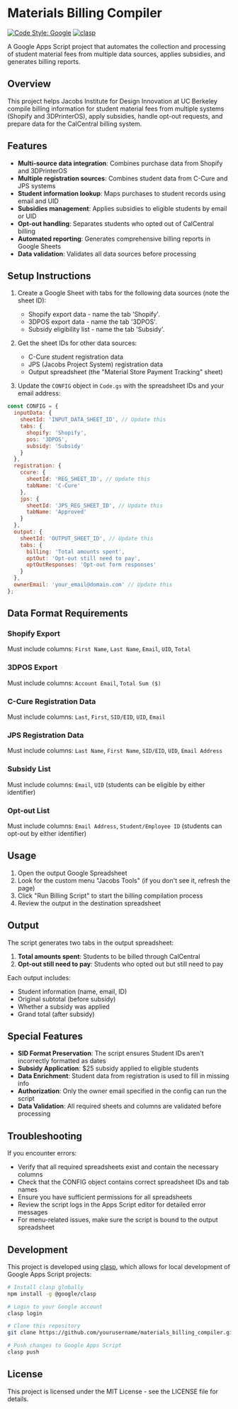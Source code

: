 # Materials Billing Compiler

[![Code Style: Google](https://img.shields.io/badge/code%20style-google-blueviolet.svg)](https://github.com/google/gts)
[![clasp](https://img.shields.io/badge/built%20with-clasp-4285f4.svg)](https://github.com/google/clasp)

A Google Apps Script project that automates the collection and processing of student material fees from multiple data sources, applies subsidies, and generates billing reports.

## Overview

This project helps Jacobs Institute for Design Innovation at UC Berkeley compile billing information for student material fees from multiple systems (Shopify and 3DPrinterOS), apply subsidies, handle opt-out requests, and prepare data for the CalCentral billing system.

## Features
- **Multi-source data integration**: Combines purchase data from Shopify and 3DPrinterOS
- **Multiple registration sources**: Combines student data from C-Cure and JPS systems
- **Student information lookup**: Maps purchases to student records using email and UID
- **Subsidies management**: Applies subsidies to eligible students by email or UID
- **Opt-out handling**: Separates students who opted out of CalCentral billing
- **Automated reporting**: Generates comprehensive billing reports in Google Sheets
- **Data validation**: Validates all data sources before processing

## Setup Instructions

1. Create a Google Sheet with tabs for the following data sources (note the sheet ID):
    - Shopify export data - name the tab 'Shopify'.
    - 3DPOS export data - name the tab '3DPOS'.
    - Subsidy eligibility list - name the tab 'Subsidy'.

2. Get the sheet IDs for other data sources:
    - C-Cure student registration data
    - JPS (Jacobs Project System) registration data
    - Output spreadsheet (the "Material Store Payment Tracking" sheet)
  
3. Update the `CONFIG` object in `Code.gs` with the spreadsheet IDs and your email address:
  ```javascript
  const CONFIG = {
    inputData: {
      sheetId: 'INPUT_DATA_SHEET_ID', // Update this
      tabs: {
        shopify: 'Shopify',
        pos: '3DPOS',
        subsidy: 'Subsidy'
      }
    },
    registration: { 
      ccure: {
        sheetId: 'REG_SHEET_ID', // Update this
        tabName: 'C-Cure' 
      },
      jps: {
        sheetId: 'JPS_REG_SHEET_ID', // Update this
        tabName: 'Approved'
      }
    },
    output: { 
      sheetId: 'OUTPUT_SHEET_ID', // Update this
      tabs: {
        billing: 'Total amounts spent',
        optOut: 'Opt-out still need to pay',
        optOutResponses: 'Opt-out form responses'
      }
    },
    ownerEmail: 'your_email@domain.com' // Update this
  };
  ```

## Data Format Requirements

### Shopify Export
Must include columns: `First Name`, `Last Name`, `Email`, `UID`, `Total`

### 3DPOS Export
Must include columns: `Account Email`, `Total Sum ($)`

### C-Cure Registration Data
Must include columns: `Last`, `First`, `SID/EID`, `UID`, `Email`

### JPS Registration Data
Must include columns: `Last Name`, `First Name`, `SID/EID`, `UID`, `Email Address`

### Subsidy List
Must include columns: `Email`, `UID` (students can be eligible by either identifier)

### Opt-out List
Must include columns: `Email Address`, `Student/Employee ID` (students can opt-out by either identifier)

## Usage

1. Open the output Google Spreadsheet
2. Look for the custom menu "Jacobs Tools" (if you don't see it, refresh the page)
3. Click "Run Billing Script" to start the billing compilation process
4. Review the output in the destination spreadsheet

## Output

The script generates two tabs in the output spreadsheet:

1. **Total amounts spent**: Students to be billed through CalCentral
2. **Opt-out still need to pay**: Students who opted out but still need to pay

Each output includes:
- Student information (name, email, ID)
- Original subtotal (before subsidy)
- Whether a subsidy was applied
- Grand total (after subsidy)

## Special Features

- **SID Format Preservation**: The script ensures Student IDs aren't incorrectly formatted as dates
- **Subsidy Application**: $25 subsidy applied to eligible students
- **Data Enrichment**: Student data from registration is used to fill in missing info
- **Authorization**: Only the owner email specified in the config can run the script
- **Data Validation**: All required sheets and columns are validated before processing

## Troubleshooting

If you encounter errors:
  - Verify that all required spreadsheets exist and contain the necessary columns
  - Check that the CONFIG object contains correct spreadsheet IDs and tab names
  - Ensure you have sufficient permissions for all spreadsheets
  - Review the script logs in the Apps Script editor for detailed error messages
  - For menu-related issues, make sure the script is bound to the output spreadsheet

## Development

This project is developed using [clasp](https://github.com/google/clasp), which allows for local development of Google Apps Script projects:

```bash
# Install clasp globally
npm install -g @google/clasp

# Login to your Google account
clasp login

# Clone this repository
git clone https://github.com/yourusername/materials_billing_compiler.git

# Push changes to Google Apps Script
clasp push
```

## License

This project is licensed under the MIT License - see the LICENSE file for details.